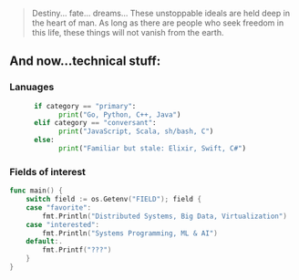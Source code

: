 > Destiny... fate... dreams... These unstoppable ideals are held deep in the heart of man. As long as there are people who seek freedom in this life, these things will not vanish from the earth.

## And now...technical stuff:

### Lanuages
```python
      if category == "primary":
            print("Go, Python, C++, Java")
      elif category == "conversant":
            print("JavaScript, Scala, sh/bash, C")
      else:
            print("Familiar but stale: Elixir, Swift, C#")
```

### Fields of interest
```go
func main() {
	switch field := os.Getenv("FIELD"); field {
	case "favorite":
		fmt.Println("Distributed Systems, Big Data, Virtualization")
	case "interested":
		fmt.Println("Systems Programming, ML & AI")
	default:.
		fmt.Printf("???")
	}
}
```

